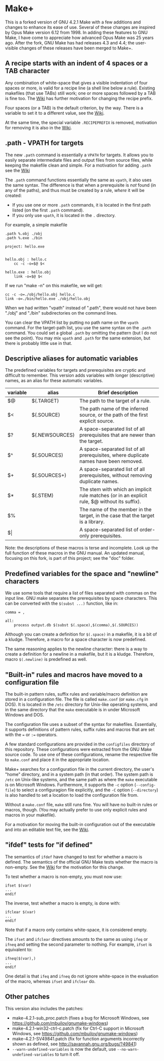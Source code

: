 # Make+
This is a forked version of GNU 4.2.1 Make with a few additions and changes to enhance its ease of use. Several of these changes are inspired by Opus Make version 6.12 from 1998. In adding these features to GNU Make, I have come to appreciate how advanced Opus Make was 25 years ago. After the fork, GNU Make has had releases 4.3 and 4.4; the user-visible changes of these releases have been merged to Make+.

## A recipe starts with an indent of 4 spaces or a TAB character
Any combination of white-space that gives a visible indentation of four spaces or more, is valid for a recipe line (a shell line below a rule). Existing makefiles (that use TABs) still work; one or more spaces followed by a TAB is fine too. The [Wiki](../../wiki/Rationale-for-the-recipe-prefix) has further motivation for changing the recipe prefix.

Four spaces (or a TAB) is the default criterion, by the way. There is a variable to set it to a different value, see the [Wiki](../../wiki/Rationale-for-the-recipe-prefix).

At the same time, the special variable `.RECIPEPREFIX` is removed, motivation for removing it is also in the [Wiki](../../wiki/Rationale-for-removing-special-variable-.RECIPEPREFIX).

## .path - VPATH for targets
The new `.path` command is essentially a `VPATH` for targets. It allows you to easily separate intermediate files and output files from source files, while keeping the makefile clean and simple. For a motivation for adding `.path` see the [Wiki](../../wiki/Rationale-for-the-.path-directive)

The `.path` command functions essentially the same as `vpath`, it also uses the same syntax. The difference is that when a prerequisite is *not* found (in any of the paths), and thus must be created by a rule, *where* it will be created:
* If you use one or more `.path` commands, it is located in the first path listed (on the first `.path` command).
* If you only use `vpath`, it is located in the `.` directory.

For example, a simple makefile
```
.path %.obj ./obj
.path %.exe ./bin

project: hello.exe


hello.obj : hello.c
	cc -c -o=$@ $<

hello.exe : hello.obj
	link -o=$@ $<
```
If we run "make -n" on this makefile, we will get:
```
cc -c -o=./obj/hello.obj hello.c
link -o=./bin/hello.exe ./obj/hello.obj
```
When we had written "vpath" instead of ".path", there would not have been "./obj" and "./bin" subdirectories on the command lines.

You can clear the VPATH list by putting no path name on the `vpath` command. For the target-path list, you use the same syntax on the `.path` command. You could set a global `.path` by omitting the pattern (but I do not see the point). You may mix `vpath` and `.path` for the same extension, but there is probably little use in that.

## Descriptive aliases for automatic variables
The predefined variables for targets and prerequisites are cryptic and difficult to remember. This version adds variables with longer (descriptive) names, as an alias for these automatic variables.

| variable | alias        | Brief description |
| -------- | ------------ | ----------------- |
| $@       | $(.TARGET)	  | The path to the target of a rule. |
| $<       | $(.SOURCE)	  | The path name of the inferred source, or the path of the first explicit source. |
| $?       | $(.NEWSOURCES) |A space-separated list of all prerequisites that are newer than the target. |
| $^       | $(.SOURCES)  | A space-separated list of all prerequisites, where duplicate names have been removed. |
| $+       | $(.SOURCES+) | A space-separated list of all prerequisites, without removing duplicate names. |
| $*       | $(.STEM)     | The stem with which an implicit rule matches (or in an explicit rule, $@ without its suffix). |
| $%       |              | The name of the member in the target, in the case that the target is a library. |
| $&vert;  |              | A space-separated list of order-only prerequisites. |

Note: the descriptions of these macros is terse and incomplete. Look up the full function of these macros in the GNU manual. An updated manual, focusing on this fork, is part of this project; see the "doc" folder.

## Predefined variables for the space and "newline" characters
We use some tools that require a list of files separated with commas on the input line. GNU make separates the prerequisites by space characters. This can be converted with the `$(subst ...)` function, like in:
```
comma = ,

all:
	process output.db $(subst $(.space),$(comma),$(.SOURCES))
```
Although you can create a definition for `$(.space)` in a makefile, it is a bit of a kludge. Therefore, a macro for a space character is now predefined.

The same reasoning applies to the newline character: there is a way to create a definition for a newline in a makefile, but it is a kludge. Therefore, macro `$(.newline)` is predefined as well.

## "Built-in" rules and macros have moved to a configuration file
The built-in pattern rules, suffix rules and variable/macro definition are stored in a configuration file. The file is called `make.conf` (or `make.cfg` in DOS). It is located in the `/etc` directory for Unix-like operating systems, and in the same directory that the `make` executable is in under Microsoft Windows and DOS.

The configuration file uses a subset of the syntax for makefiles. Essentially, it supports definitions of pattern rules, suffix rules and macros that are set with the `=` or `:=` operators.

A few standard configurations are provided in the `configfiles` directory of this repository. These configurations were extracted from the GNU Make source code. To use one of these configurations, rename the respective file to `make.conf` and place it in the appropriate location.

Make+ searches for a configuration file in the current directory, the user's "home" directory, and in a system path (in that order). The system path is `/etc` on Unix-like systems, and the same path as where the `make` executable is on Microsoft Windows. Furthermore, it supports the `-c` option (`--config-file`) to select a configuragion file explicitly, and the `-C` option (`--directory`) is also handled to set a location to load the configuration file from.

Without a `make.conf` file, `make` still runs fine. You will have no built-in rules or macros, though. (You may actually prefer to use only explicit rules and macros in your makefile).

For a motivation for moving the built-in configuration out of the executable and into an editable text file, see the [Wiki](../../wiki/Rationale-for-a-configuration-file).

## "ifdef" tests for "if defined"
The semantics of `ifdef` have changed to test for whether a macro is defined. The semantics of the official GNU Make tests whether the macro is non-empty. See the [Wiki](../../wiki/Rationale-for-fixing-ifdef) for the motivation for this change.

To test whether a macro is non-empty, you must now use:
```
ifset $(var)
...
endif
```

The inverse, test whether a macro is empty, is done with:
```
ifclear $(var)
...
endif
```

Note that if a macro only contains white-space, it is considered empty.

The `ifset` and `ifclear` directives amounts to the same as using `ifeq` or `ifneq` and setting the second parameter to nothing. For example, `ifset` is equivalent to:
```
ifneq($(var),)
...
endif
```
One detail is that `ifeq` and `ifneq` do not ignore white-space in the evaluation of the macro, whereas `ifset` and `ifclear` do.

## Other patches
This version also includes the patches:
* make-4.2.1-sub_proc.patch (fixes a bug for Microsoft Windows, see https://github.com/mbuilov/gnumake-windows)
* make-4.2.1-win32-ctrl-c.patch (fix for Ctrl-C support in Microsoft Windows, see https://github.com/mbuilov/gnumake-windows)
* make-4.2.1-SV49841.patch (fix for function arguments incorrectly shown as defined, see http://savannah.gnu.org/bugs/?49841)
* `--warn-undefined-variables` is now the default, use `--no-warn-undefined-variables` to turn it off.
